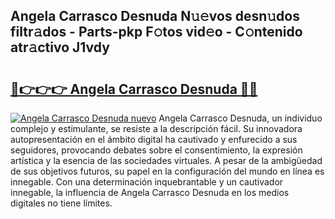 ## Angela Carrasco Desnuda N𝚞𝚎vos desn𝚞dos filtr𝚊dos - Parts-pkp F𝚘tos vid𝚎o - C𝚘ntenido atr𝚊ctivo J1vdy

# <h2><a href="http://mbc8fwl.tromn.icu/?c=Angela+Carrasco+Desnuda">🔗👉👉👉 Angela Carrasco Desnuda 🔗🔗</a></h2>

[![Angela Carrasco Desnuda nuevo](https://i.imgur.com/pEAQMta.gif)](http://mbc8fwl.tromn.icu/?c=Angela+Carrasco+Desnuda)
Angela Carrasco Desnuda, un individuo complejo y estimulante, se resiste a la descripción fácil. Su innovadora autopresentación en el ámbito digital ha cautivado y enfurecido a sus seguidores, provocando debates sobre el consentimiento, la expresión artística y la esencia de las sociedades virtuales. A pesar de la ambigüedad de sus objetivos futuros, su papel en la configuración del mundo en línea es innegable. Con una determinación inquebrantable y un cautivador innegable, la influencia de Angela Carrasco Desnuda en los medios digitales no tiene límites.
